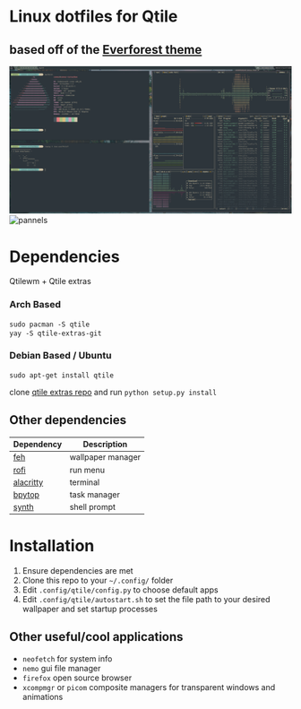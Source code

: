 # Linux dotfiles for Qtile
based off of the [Everforest theme](https://github.com/sainnhe/everforest)
---
![pannels](screenshots/panels.png)
![pannels](screenshots/rofi.png)

# Dependencies
Qtilewm + Qtile extras

### Arch Based
```
sudo pacman -S qtile
yay -S qtile-extras-git
```
### Debian Based / Ubuntu
```
sudo apt-get install qtile
```
clone [qtile extras repo](https://github.com/elParaguayo/qtile-extras) and run `python setup.py install`

## Other dependencies
| **Dependency**                                        | **Description**   |
|-------------------------------------------------------|-------------------|
| [feh](https://github.com/derf/feh)                    | wallpaper manager |
| [rofi](https://github.com/davatorium/rofi)            | run menu          |
| [alacritty](https://github.com/alacritty/alacritty)   | terminal          |
| [bpytop](https://github.com/aristocratos/bpytop)      | task manager      |
| [synth](https://github.com/andresgongora/synth-shell) | shell prompt      |

# Installation
1. Ensure dependencies are met
2. Clone this repo to your `~/.config/` folder
3. Edit `.config/qtile/config.py` to choose default apps
4. Edit `.config/qtile/autostart.sh` to set the file path to your desired wallpaper and set startup processes

## Other useful/cool applications
- `neofetch` for system info
- `nemo` gui file manager
- `firefox` open source browser
- `xcompmgr` or `picom` composite managers for transparent windows and animations
